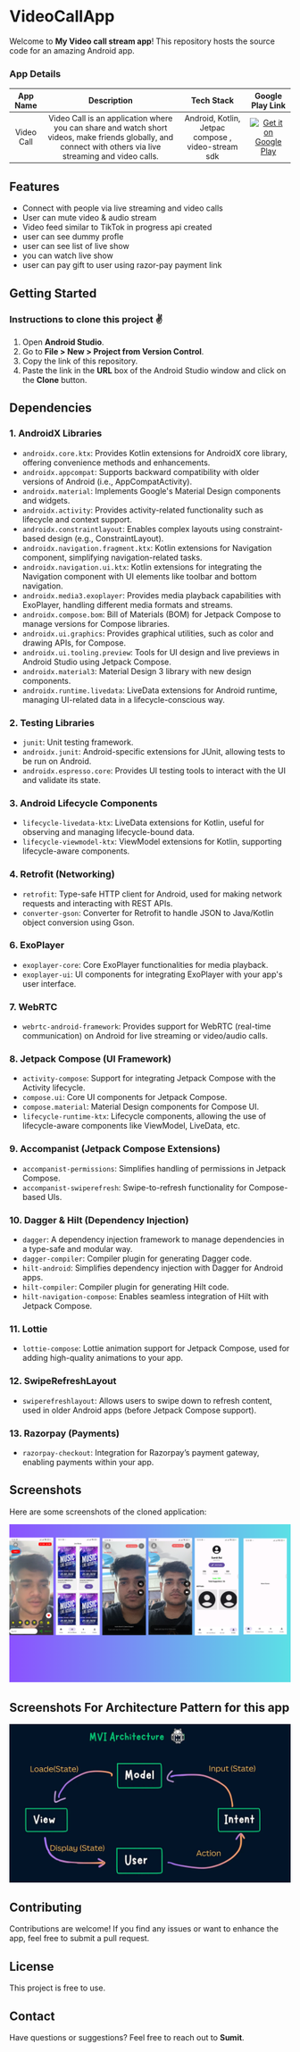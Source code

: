 # VideoCallApp

Welcome to **My Video call stream app**! This repository hosts the source code for an amazing Android app.

### App Details

| **App Name** | **Description** | **Tech Stack** | **Google Play Link** |
|:------------:|:---------------:|:--------------:|:--------------------:|
| Video Call   | Video Call is an application where you can share and watch short videos, make friends globally, and connect with others via live streaming and video calls. | Android, Kotlin, Jetpac compose , video-stream sdk | [![Get it on Google Play](https://firebasestorage.googleapis.com/v0/b/snapchat-f2264.appspot.com/o/T9HnFlW.png?alt=media&token=b46055e4-3b02-424f-9e88-862543831a8b)](https://play.google.com/store/apps/details?id=com.angel.snapchat) |

## Features

- Connect with people via live streaming and video calls
- User can mute video & audio stream
- Video feed similar to TikTok in progress api created
- user can see dummy profle
- user can see list of live show
- you can watch live show
- user can pay gift to user using razor-pay payment link

## Getting Started

### Instructions to clone this project ✌

1. Open **Android Studio**.
2. Go to **File > New > Project from Version Control**.
3. Copy the link of this repository.
4. Paste the link in the **URL** box of the Android Studio window and click on the **Clone** button.

## Dependencies

### 1. AndroidX Libraries

- `androidx.core.ktx`: Provides Kotlin extensions for AndroidX core library, offering convenience methods and enhancements.
- `androidx.appcompat`: Supports backward compatibility with older versions of Android (i.e., AppCompatActivity).
- `androidx.material`: Implements Google's Material Design components and widgets.
- `androidx.activity`: Provides activity-related functionality such as lifecycle and context support.
- `androidx.constraintlayout`: Enables complex layouts using constraint-based design (e.g., ConstraintLayout).
- `androidx.navigation.fragment.ktx`: Kotlin extensions for Navigation component, simplifying navigation-related tasks.
- `androidx.navigation.ui.ktx`: Kotlin extensions for integrating the Navigation component with UI elements like toolbar and bottom navigation.
- `androidx.media3.exoplayer`: Provides media playback capabilities with ExoPlayer, handling different media formats and streams.
- `androidx.compose.bom`: Bill of Materials (BOM) for Jetpack Compose to manage versions for Compose libraries.
- `androidx.ui.graphics`: Provides graphical utilities, such as color and drawing APIs, for Compose.
- `androidx.ui.tooling.preview`: Tools for UI design and live previews in Android Studio using Jetpack Compose.
- `androidx.material3`: Material Design 3 library with new design components.
- `androidx.runtime.livedata`: LiveData extensions for Android runtime, managing UI-related data in a lifecycle-conscious way.

### 2. Testing Libraries

- `junit`: Unit testing framework.
- `androidx.junit`: Android-specific extensions for JUnit, allowing tests to be run on Android.
- `androidx.espresso.core`: Provides UI testing tools to interact with the UI and validate its state.

### 3. Android Lifecycle Components

- `lifecycle-livedata-ktx`: LiveData extensions for Kotlin, useful for observing and managing lifecycle-bound data.
- `lifecycle-viewmodel-ktx`: ViewModel extensions for Kotlin, supporting lifecycle-aware components.

### 4. Retrofit (Networking)

- `retrofit`: Type-safe HTTP client for Android, used for making network requests and interacting with REST APIs.
- `converter-gson`: Converter for Retrofit to handle JSON to Java/Kotlin object conversion using Gson.

### 6. ExoPlayer

- `exoplayer-core`: Core ExoPlayer functionalities for media playback.
- `exoplayer-ui`: UI components for integrating ExoPlayer with your app's user interface.

### 7. WebRTC

- `webrtc-android-framework`: Provides support for WebRTC (real-time communication) on Android for live streaming or video/audio calls.

### 8. Jetpack Compose (UI Framework)

- `activity-compose`: Support for integrating Jetpack Compose with the Activity lifecycle.
- `compose.ui`: Core UI components for Jetpack Compose.
- `compose.material`: Material Design components for Compose UI.
- `lifecycle-runtime-ktx`: Lifecycle components, allowing the use of lifecycle-aware components like ViewModel, LiveData, etc.

### 9. Accompanist (Jetpack Compose Extensions)

- `accompanist-permissions`: Simplifies handling of permissions in Jetpack Compose.
- `accompanist-swiperefresh`: Swipe-to-refresh functionality for Compose-based UIs.

### 10. Dagger & Hilt (Dependency Injection)

- `dagger`: A dependency injection framework to manage dependencies in a type-safe and modular way.
- `dagger-compiler`: Compiler plugin for generating Dagger code.
- `hilt-android`: Simplifies dependency injection with Dagger for Android apps.
- `hilt-compiler`: Compiler plugin for generating Hilt code.
- `hilt-navigation-compose`: Enables seamless integration of Hilt with Jetpack Compose.

### 11. Lottie

- `lottie-compose`: Lottie animation support for Jetpack Compose, used for adding high-quality animations to your app.

### 12. SwipeRefreshLayout

- `swiperefreshlayout`: Allows users to swipe down to refresh content, used in older Android apps (before Jetpack Compose support).

### 13. Razorpay (Payments)

- `razorpay-checkout`: Integration for Razorpay’s payment gateway, enabling payments within your app.

## Screenshots

Here are some screenshots of the cloned application:

![Screenshot 1](https://github.com/sumit2607/livestreamUsingmvvm/blob/main_mvi_jetpack_di_final_2.0/f1.png)

## Screenshots For Architecture Pattern for this app
![Screenshot 1](https://github.com/sumit2607/livestreamUsingmvvm/blob/main_mvi_jetpack_di_final_2.0/img.png)

## Contributing

Contributions are welcome! If you find any issues or want to enhance the app, feel free to submit a pull request.

## License

This project is free to use.

## Contact

Have questions or suggestions? Feel free to reach out to **Sumit**.
